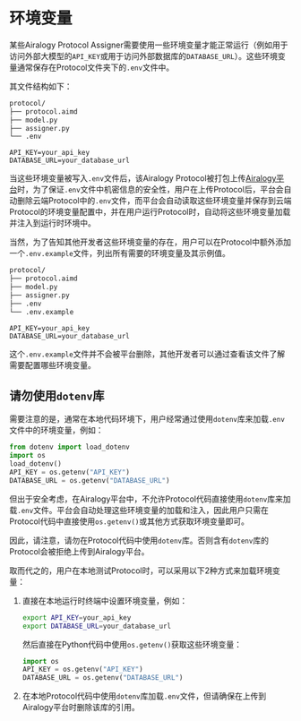 # 环境变量

某些Airalogy Protocol Assigner需要使用一些环境变量才能正常运行（例如用于访问外部大模型的`API_KEY`或用于访问外部数据库的`DATABASE_URL`）。这些环境变量通常保存在Protocol文件夹下的`.env`文件中。

其文件结构如下：

```txt
protocol/
├── protocol.aimd
├── model.py
├── assigner.py
└── .env
```

```env
API_KEY=your_api_key
DATABASE_URL=your_database_url
```

当这些环境变量被写入`.env`文件后，该Airalogy Protocol被打包上传[Airalogy平台](https://airalogy.com)时，为了保证`.env`文件中机密信息的安全性，用户在上传Protocol后，平台会自动删除云端Protocol中的`.env`文件，而平台会自动读取这些环境变量并保存到云端Protocol的环境变量配置中，并在用户运行Protocol时，自动将这些环境变量加载并注入到运行时环境中。

当然，为了告知其他开发者这些环境变量的存在，用户可以在Protocol中额外添加一个`.env.example`文件，列出所有需要的环境变量及其示例值。

```txt
protocol/
├── protocol.aimd
├── model.py
├── assigner.py
├── .env
└── .env.example
```

```env
API_KEY=your_api_key
DATABASE_URL=your_database_url
```

这个`.env.example`文件并不会被平台删除，其他开发者可以通过查看该文件了解需要配置哪些环境变量。

## 请勿使用`dotenv`库

需要注意的是，通常在本地代码环境下，用户经常通过使用`dotenv`库来加载`.env`文件中的环境变量，例如：

```python
from dotenv import load_dotenv
import os
load_dotenv()
API_KEY = os.getenv("API_KEY")
DATABASE_URL = os.getenv("DATABASE_URL")
```

但出于安全考虑，在Airalogy平台中，不允许Protocol代码直接使用`dotenv`库来加载`.env`文件。平台会自动处理这些环境变量的加载和注入，因此用户只需在Protocol代码中直接使用`os.getenv()`或其他方式获取环境变量即可。

因此，请注意，请勿在Protocol代码中使用`dotenv`库。否则含有`dotenv`库的Protocol会被拒绝上传到Airalogy平台。

取而代之的，用户在本地测试Protocol时，可以采用以下2种方式来加载环境变量：

1. 直接在本地运行时终端中设置环境变量，例如：

   ```bash
   export API_KEY=your_api_key
   export DATABASE_URL=your_database_url
   ```

   然后直接在Python代码中使用`os.getenv()`获取这些环境变量：

   ```python
   import os
   API_KEY = os.getenv("API_KEY")
   DATABASE_URL = os.getenv("DATABASE_URL")
   ```

2. 在本地Protocol代码中使用`dotenv`库加载`.env`文件，但请确保在上传到Airalogy平台时删除该库的引用。
